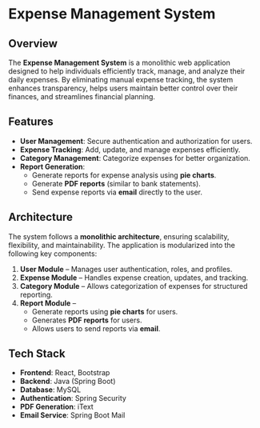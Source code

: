 # Expense Management System  

## Overview  
The **Expense Management System** is a monolithic web application designed to help individuals efficiently track, manage, and analyze their daily expenses. By eliminating manual expense tracking, the system enhances transparency, helps users maintain better control over their finances, and streamlines financial planning.

## Features  
- **User Management**: Secure authentication and authorization for users.  
- **Expense Tracking**: Add, update, and manage expenses efficiently.  
- **Category Management**: Categorize expenses for better organization.  
- **Report Generation**:
  - Generate reports for expense analysis using **pie charts**.
  - Generate **PDF reports** (similar to bank statements).  
  - Send expense reports via **email** directly to the user.  

## Architecture  
The system follows a **monolithic architecture**, ensuring scalability, flexibility, and maintainability. The application is modularized into the following key components:  

1. **User Module** – Manages user authentication, roles, and profiles.  
2. **Expense Module** – Handles expense creation, updates, and tracking.  
3. **Category Module** – Allows categorization of expenses for structured reporting.  
4. **Report Module** –
   - Generate reports using **pie charts** for users.
   - Generates **PDF reports** for users.  
   - Allows users to send reports via **email**.  

##  Tech Stack  
- **Frontend**: React, Bootstrap  
- **Backend**: Java (Spring Boot)  
- **Database**: MySQL   
- **Authentication**:  Spring Security  
- **PDF Generation**: iText  
- **Email Service**:  Spring Boot Mail  
